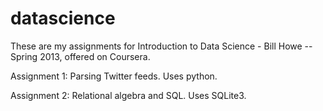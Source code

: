 datascience
===========

These are my assignments for Introduction to Data Science - Bill Howe -- Spring 2013, offered on Coursera.  


Assignment 1: Parsing Twitter feeds.  Uses python.

Assignment 2: Relational algebra and SQL.  Uses SQLite3.

